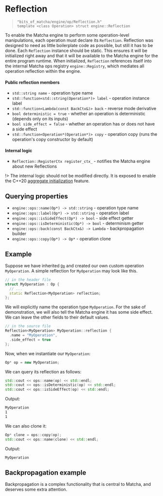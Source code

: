 # Reflection
> `"bits_of_matcha/engine/op/Reflection.h"`\
> `template <class Operation> struct engine::Reflection`

To enable the Matcha engine to perform some operation-level manipulations,
each operation must declare its `Reflection`. Reflection was designed to need
as little boilerplate code as possible, but still it has to be done.
Each `Reflection` instance should be static. This ensures it will be 
initialized right away and that it will be available to the Matcha engine
for the entire program runtime. When initialized, `Reflection` references
itself into the internal Matcha ops registry `engine::Registry`, 
which mediates all operation reflection within the engine. 

#### Public reflection members

- `std::string name` - operation type name
- `std::function<std::string(Operation*)> label` - operation instance label
- `std::function<Lambda(const BackCtx&)> back` - reverse mode derivative
- `bool deterministic = true` - whether an operation is deterministic (depends only on its inputs)
- `bool side_effect = false` - whether an operation has or does not have a side effect
- `std::function<Operation*(Operation*)> copy` - operation copy (runs the operation's copy constructor by default)

#### Internal logic

- `Reflection::RegisterCtx register_ctx_` - notifies the Matcha engine about new Reflections

!> The internal logic should not be modified directly. It is exposed
   to enable the C++20 [aggregate initialization](https://en.cppreference.com/w/cpp/language/aggregate_initialization)
   feature.

## Querying properties

- `engine::ops::name(Op*) -> std::string` - operation type name
- `engine::ops::label(Op*) -> std::string` - operation label
- `engine::ops::isSideEffect(Op*) -> bool` - side effect getter
- `engine::ops::isDeterministic(Op*) -> bool` - determinism getter
- `engine::ops::back(const BackCtx&) -> Lambda` - backpropagation builder
- `engine::ops::copy(Op*) -> Op*` - operation clone


## Example

Suppose we have inherited [`Op`](engine/op/) and created our own custom operation 
`MyOperation`. A simple reflection for `MyOperation` may look like this.

```cpp
// in the header file
struct MyOperation : Op {
  // ...
  static Reflection<MyOperation> reflection;
};
```

We will explicitly name the operation type `MyOperation`. 
For the sake of demonstration, we will also tell the Matcha engine it 
has some side effect. We can leave the other fields to their default
values.

```cpp
// in the source file
Reflection<MyOperation> MyOperation::reflection {
  .name = "MyOperation",
  .side_effect = true
};
```
Now, when we instantiate our `MyOperation`:

```cpp
Op* op = new MyOperation;
```

We can query its reflection as follows:


```cpp
std::cout << ops::name(op) << std::endl;
std::cout << ops::isDeterministic(op) << std::endl;
std::cout << ops::isSideEffect(op) << std::endl;
```

Output:

```txt
MyOperation
1
1
```

We can also clone it:

```cpp
Op* clone = ops::copy(op);
std::cout << ops::name(clone) << std::endl;
```

Output:

```txt
MyOperation
```

## Backpropagation example

Backpropagation is a complex functionality that is central to Matcha,
and deserves some extra attention.
